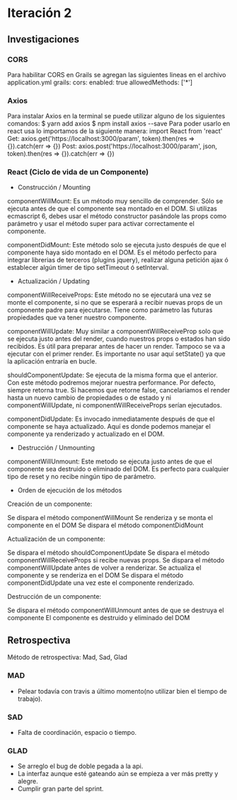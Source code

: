 # Iteración 2

## Investigaciones

### CORS

Para habilitar CORS en Grails se agregan las siguientes lineas en el archivo application.yml
grails:
    cors:
       enabled: true
       allowedMethods: ['*']

### Axios

Para instalar Axios en la terminal se puede utilizar alguno de los siguientes comandos:
$ yarn add axios
$ npm install axios --save
Para poder usarlo en react usa lo importamos de la siguiente manera:
import React from 'react'
Get:
axios.get('https://localhost:3000/param', token).then(res => {}).catch(err => {})
Post:
axios.post('https://localhost:3000/param', json, token).then(res => {}).catch(err => {})

### React (Ciclo de vida de un Componente)

- Construcción / Mounting

componentWillMount:
Es un método muy sencillo de comprender. Sólo se ejecuta antes de que el componente sea montado en el DOM. Si utilizas ecmascript 6, debes usar el método constructor pasándole las props como parámetro y usar el método super para activar correctamente el componente.

componentDidMount:
Este método solo se ejecuta justo después de que el componente haya sido montado en el DOM. Es el método perfecto para integrar librerias de terceros (plugins jquery), realizar alguna petición ajax ó establecer algún timer de tipo setTimeout ó setInterval.

- Actualización / Updating

componentWillReceiveProps:
Este método no se ejecutará una vez se monte el componente, si no que se esperará a recibir nuevas props de un componente padre para ejecutarse. Tiene como parámetro las futuras propiedades que va tener nuestro componente.

componentWillUpdate:
Muy similar a componentWillReceiveProp solo que se ejecuta justo antes del render, cuando nuestros props o estados han sido recibidos. Es útil para preparar antes de hacer un render. Tampoco se va a ejecutar con el primer render.
Es importante no usar aquí setState() ya que la aplicación entraría en bucle.

shouldComponentUpdate:
Se ejecuta de la misma forma que el anterior. Con este método podremos mejorar nuestra performance. Por defecto, siempre retorna true.
Si hacemos que retorne false, cancelariamos el render hasta un nuevo cambio de propiedades o de estado y ni componentWillUpdate, ni componentWillReceiveProps serían ejecutados.

componentDidUpdate:
Es invocado inmediatamente después de que el componente se haya actualizado. Aquí es donde podemos manejar el componente ya renderizado y actualizado en el DOM.

- Destrucción / Unmounting

componentWillUnmount:
Este metodo se ejecuta justo antes de que el componente sea destruido o eliminado del DOM. Es perfecto para cualquier tipo de reset y no recibe ningún tipo de parámetro.

- Orden de ejecución de los métodos

Creación de un componente:

Se dispara el método componentWillMount
Se renderiza y se monta el componente en el DOM
Se dispara el método componentDidMount

Actualización de un componente:

Se dispara el método shouldComponentUpdate
Se dispara el método componentWillReceiveProps si recibe nuevas props.
Se dispara el método componentWillUpdate antes de volver a renderizar.
Se actualiza el componente y se renderiza en el DOM
Se dispara el método componentDidUpdate una vez este el componente renderizado.

Destrucción de un componente:

Se dispara el método componentWillUnmount antes de que se destruya el componente
El componente es destruido y eliminado del DOM


## Retrospectiva

Método de retrospectiva: Mad, Sad, Glad

### MAD

- Pelear todavía con travis a último momento(no utilizar bien el tiempo de trabajo).

### SAD

- Falta de coordinación, espacio o tiempo.

### GLAD

- Se arreglo el bug de doble pegada a la api.
- La interfaz aunque esté gateando aún se empieza a ver más pretty y alegre.
- Cumplir gran parte del sprint.



